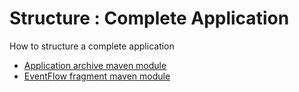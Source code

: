 # Structure : Complete Application

How to structure a complete application

* [Application archive maven module](querytable-application)
* [EventFlow fragment maven module](querytable-eventflowfragment)
